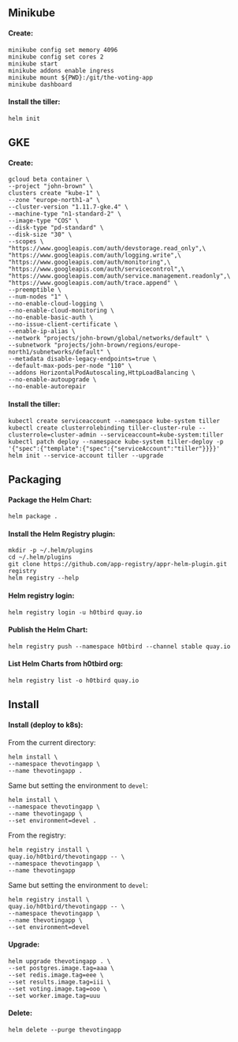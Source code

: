 Minikube
--------

#### Create:
```
minikube config set memory 4096
minikube config set cores 2
minikube start
minikube addons enable ingress
minikube mount ${PWD}:/git/the-voting-app
minikube dashboard
```

#### Install the tiller:
```
helm init
```

GKE
---

#### Create:
```
gcloud beta container \
--project "john-brown" \
clusters create "kube-1" \
--zone "europe-north1-a" \
--cluster-version "1.11.7-gke.4" \
--machine-type "n1-standard-2" \
--image-type "COS" \
--disk-type "pd-standard" \
--disk-size "30" \
--scopes \
"https://www.googleapis.com/auth/devstorage.read_only",\
"https://www.googleapis.com/auth/logging.write",\
"https://www.googleapis.com/auth/monitoring",\
"https://www.googleapis.com/auth/servicecontrol",\
"https://www.googleapis.com/auth/service.management.readonly",\
"https://www.googleapis.com/auth/trace.append" \
--preemptible \
--num-nodes "1" \
--no-enable-cloud-logging \
--no-enable-cloud-monitoring \
--no-enable-basic-auth \
--no-issue-client-certificate \
--enable-ip-alias \
--network "projects/john-brown/global/networks/default" \
--subnetwork "projects/john-brown/regions/europe-north1/subnetworks/default" \
--metadata disable-legacy-endpoints=true \
--default-max-pods-per-node "110" \
--addons HorizontalPodAutoscaling,HttpLoadBalancing \
--no-enable-autoupgrade \
--no-enable-autorepair
```

#### Install the tiller:
```
kubectl create serviceaccount --namespace kube-system tiller
kubectl create clusterrolebinding tiller-cluster-rule --clusterrole=cluster-admin --serviceaccount=kube-system:tiller
kubectl patch deploy --namespace kube-system tiller-deploy -p '{"spec":{"template":{"spec":{"serviceAccount":"tiller"}}}}'
helm init --service-account tiller --upgrade
```

Packaging
---------

#### Package the Helm Chart:

```
helm package .
```

#### Install the Helm Registry plugin:
```
mkdir -p ~/.helm/plugins
cd ~/.helm/plugins
git clone https://github.com/app-registry/appr-helm-plugin.git registry
helm registry --help
```

#### Helm registry login:
```
helm registry login -u h0tbird quay.io
```

#### Publish the Helm Chart:

```
helm registry push --namespace h0tbird --channel stable quay.io
```

#### List Helm Charts from h0tbird org:
```
helm registry list -o h0tbird quay.io
```

Install
-------

#### Install (deploy to k8s):

From the current directory:
```
helm install \
--namespace thevotingapp \
--name thevotingapp .
```

Same but setting the environment to `devel`:
```
helm install \
--namespace thevotingapp \
--name thevotingapp \
--set environment=devel .
```

From the registry:
```
helm registry install \
quay.io/h0tbird/thevotingapp -- \
--namespace thevotingapp \
--name thevotingapp
```

Same but setting the environment to `devel`:
```
helm registry install \
quay.io/h0tbird/thevotingapp -- \
--namespace thevotingapp \
--name thevotingapp \
--set environment=devel
```

#### Upgrade:

```
helm upgrade thevotingapp . \
--set postgres.image.tag=aaa \
--set redis.image.tag=eee \
--set results.image.tag=iii \
--set voting.image.tag=ooo \
--set worker.image.tag=uuu
```

#### Delete:

```
helm delete --purge thevotingapp
```

